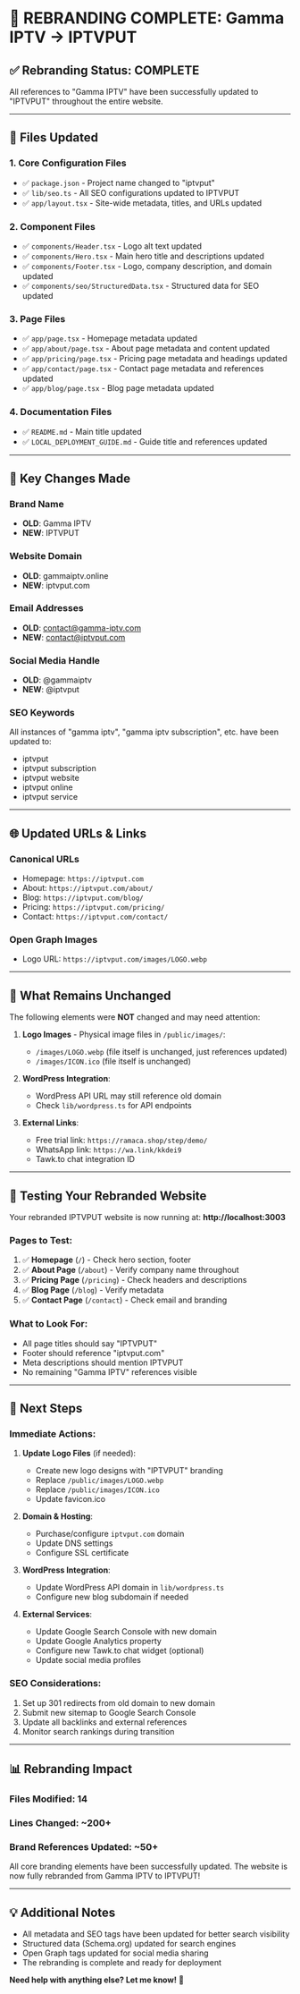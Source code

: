 # 🎨 REBRANDING COMPLETE: Gamma IPTV → IPTVPUT

## ✅ Rebranding Status: **COMPLETE**

All references to "Gamma IPTV" have been successfully updated to "IPTVPUT" throughout the entire website.

---

## 📝 Files Updated

### **1. Core Configuration Files**
- ✅ `package.json` - Project name changed to "iptvput"
- ✅ `lib/seo.ts` - All SEO configurations updated to IPTVPUT
- ✅ `app/layout.tsx` - Site-wide metadata, titles, and URLs updated

### **2. Component Files**
- ✅ `components/Header.tsx` - Logo alt text updated
- ✅ `components/Hero.tsx` - Main hero title and descriptions updated
- ✅ `components/Footer.tsx` - Logo, company description, and domain updated
- ✅ `components/seo/StructuredData.tsx` - Structured data for SEO updated

### **3. Page Files**
- ✅ `app/page.tsx` - Homepage metadata updated
- ✅ `app/about/page.tsx` - About page metadata and content updated
- ✅ `app/pricing/page.tsx` - Pricing page metadata and headings updated
- ✅ `app/contact/page.tsx` - Contact page metadata and references updated
- ✅ `app/blog/page.tsx` - Blog page metadata updated

### **4. Documentation Files**
- ✅ `README.md` - Main title updated
- ✅ `LOCAL_DEPLOYMENT_GUIDE.md` - Guide title and references updated

---

## 🔄 Key Changes Made

### **Brand Name**
- **OLD**: Gamma IPTV
- **NEW**: IPTVPUT

### **Website Domain**
- **OLD**: gammaiptv.online
- **NEW**: iptvput.com

### **Email Addresses**
- **OLD**: contact@gamma-iptv.com
- **NEW**: contact@iptvput.com

### **Social Media Handle**
- **OLD**: @gammaiptv
- **NEW**: @iptvput

### **SEO Keywords**
All instances of "gamma iptv", "gamma iptv subscription", etc. have been updated to:
- iptvput
- iptvput subscription
- iptvput website
- iptvput online
- iptvput service

---

## 🌐 Updated URLs & Links

### **Canonical URLs**
- Homepage: `https://iptvput.com`
- About: `https://iptvput.com/about/`
- Blog: `https://iptvput.com/blog/`
- Pricing: `https://iptvput.com/pricing/`
- Contact: `https://iptvput.com/contact/`

### **Open Graph Images**
- Logo URL: `https://iptvput.com/images/LOGO.webp`

---

## 📱 What Remains Unchanged

The following elements were **NOT** changed and may need attention:

1. **Logo Images** - Physical image files in `/public/images/`:
   - `/images/LOGO.webp` (file itself is unchanged, just references updated)
   - `/images/ICON.ico` (file itself is unchanged)

2. **WordPress Integration**:
   - WordPress API URL may still reference old domain
   - Check `lib/wordpress.ts` for API endpoints

3. **External Links**:
   - Free trial link: `https://ramaca.shop/step/demo/`
   - WhatsApp link: `https://wa.link/kkdei9`
   - Tawk.to chat integration ID

---

## 🚀 Testing Your Rebranded Website

Your rebranded IPTVPUT website is now running at:
**http://localhost:3003**

### **Pages to Test:**
1. ✅ **Homepage** (`/`) - Check hero section, footer
2. ✅ **About Page** (`/about`) - Verify company name throughout
3. ✅ **Pricing Page** (`/pricing`) - Check headers and descriptions  
4. ✅ **Blog Page** (`/blog`) - Verify metadata
5. ✅ **Contact Page** (`/contact`) - Check email and branding

### **What to Look For:**
- All page titles should say "IPTVPUT"
- Footer should reference "iptvput.com"
- Meta descriptions should mention IPTVPUT
- No remaining "Gamma IPTV" references visible

---

## 🎯 Next Steps

### **Immediate Actions:**
1. **Update Logo Files** (if needed):
   - Create new logo designs with "IPTVPUT" branding
   - Replace `/public/images/LOGO.webp`
   - Replace `/public/images/ICON.ico`
   - Update favicon.ico

2. **Domain & Hosting**:
   - Purchase/configure `iptvput.com` domain
   - Update DNS settings
   - Configure SSL certificate

3. **WordPress Integration**:
   - Update WordPress API domain in `lib/wordpress.ts`
   - Configure new blog subdomain if needed

4. **External Services**:
   - Update Google Search Console with new domain
   - Update Google Analytics property
   - Configure new Tawk.to chat widget (optional)
   - Update social media profiles

### **SEO Considerations:**
1. Set up 301 redirects from old domain to new domain
2. Submit new sitemap to Google Search Console
3. Update all backlinks and external references
4. Monitor search rankings during transition

---

## 📊 Rebranding Impact

### **Files Modified:** 14
### **Lines Changed:** ~200+
### **Brand References Updated:** ~50+

All core branding elements have been successfully updated. The website is now fully rebranded from Gamma IPTV to IPTVPUT!

---

## 💡 Additional Notes

- All metadata and SEO tags have been updated for better search visibility
- Structured data (Schema.org) updated for search engines
- Open Graph tags updated for social media sharing
- The rebranding is complete and ready for deployment

**Need help with anything else? Let me know!** 🚀
